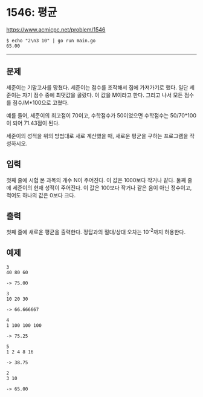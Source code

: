 # 1546: 평균

https://www.acmicpc.net/problem/1546

```
$ echo "2\n3 10" | go run main.go
65.00
```

---

## 문제

세준이는 기말고사를 망쳤다. 세준이는 점수를 조작해서 집에 가져가기로 했다. 일단
세준이는 자기 점수 중에 최댓값을 골랐다. 이 값을 M이라고 한다. 그리고 나서 모든
점수를 점수/M*100으로 고쳤다.

예를 들어, 세준이의 최고점이 70이고, 수학점수가 50이었으면 수학점수는
50/70*100이 되어 71.43점이 된다.

세준이의 성적을 위의 방법대로 새로 계산했을 때, 새로운 평균을 구하는 프로그램을
작성하시오.

## 입력

첫째 줄에 시험 본 과목의 개수 N이 주어진다. 이 값은 1000보다 작거나 같다. 둘째
줄에 세준이의 현재 성적이 주어진다. 이 값은 100보다 작거나 같은 음이 아닌
정수이고, 적어도 하나의 값은 0보다 크다.

## 출력

첫째 줄에 새로운 평균을 출력한다. 정답과의 절대/상대 오차는 10<sup>-2</sup>까지
허용한다.

## 예제

```
3
40 80 60

-> 75.00
```

```
3
10 20 30

-> 66.666667
```

```
4
1 100 100 100

-> 75.25
```

```
5
1 2 4 8 16

-> 38.75
```

```
2
3 10

-> 65.00
```
